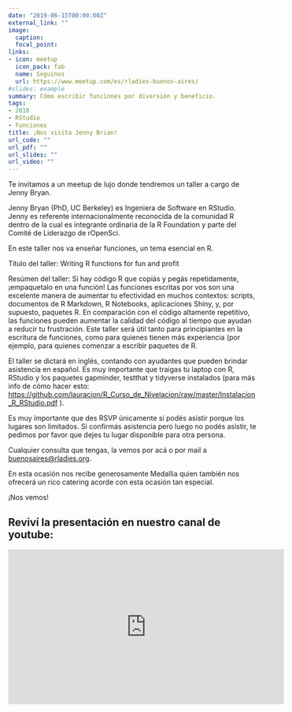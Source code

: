 ```yaml
---
date: "2019-06-15T00:00:00Z"
external_link: ""
image:
  caption: 
  focal_point: 
links:
- icon: meetup
  icon_pack: fab
  name: Seguinos
  url: https://www.meetup.com/es/rladies-buenos-aires/
#slides: example
summary: Cómo escribir funciones por diversión y beneficio.
tags:
- 2018
- RStudio
- Funciones
title: ¡Nos visita Jenny Brian!
url_code: ""
url_pdf: ""
url_slides: ""
url_video: ""
---
```


Te invitamos a un meetup de lujo donde tendremos un taller a cargo de Jenny Bryan.

Jenny Bryan (PhD, UC Berkeley) es Ingeniera de Software en RStudio. Jenny es referente internacionalmente reconocida de la comunidad R dentro de la cual es integrante ordinaria de la R Foundation y parte del Comité de Liderazgo de rOpenSci.

En este taller nos va enseñar funciones, un tema esencial en R.

Título del taller: Writing R functions for fun and profit

Resúmen del taller: Si hay código R que copiás y pegás repetidamente, ¡empaquetalo en una función! Las funciones escritas por vos son una excelente manera de aumentar tu efectividad en muchos contextos: scripts, documentos de R Markdown, R Notebooks, aplicaciones Shiny, y, por supuesto, paquetes R. En comparación con el código altamente repetitivo, las funciones pueden aumentar la calidad del código al tiempo que ayudan a reducir tu frustración. Este taller será útil tanto para principiantes en la escritura de funciones, como para quienes tienen más experiencia (por ejemplo, para quienes comenzar a escribir paquetes de R.

El taller se dictará en inglés, contando con ayudantes que pueden brindar asistencia en español. Es muy importante que traigas tu laptop con R, RStudio y los paquetes gapminder, testthat y tidyverse instalados (para más info de cómo hacer esto: https://github.com/lauracion/R_Curso_de_Nivelacion/raw/master/Instalacion_R_RStudio.pdf ).

Es muy importante que des RSVP únicamente si podés asistir porque los lugares son limitados. Si confirmás asistencia pero luego no podés asistir, te pedimos por favor que dejes tu lugar disponible para otra persona.

Cualquier consulta que tengas, la vemos por acá o por mail a buenosaires@rladies.org.

En esta ocasión nos recibe generosamente Medallia quien también nos ofrecerá un rico catering acorde con esta ocasión tan especial.

¡Nos vemos!

## Reviví la presentación en nuestro canal de youtube:

<iframe width="560" height="315" src="https://www.youtube.com/embed/Z73JvEEzR7Y" title="YouTube video player" frameborder="0" allow="accelerometer; autoplay; clipboard-write; encrypted-media; gyroscope; picture-in-picture" allowfullscreen></iframe>